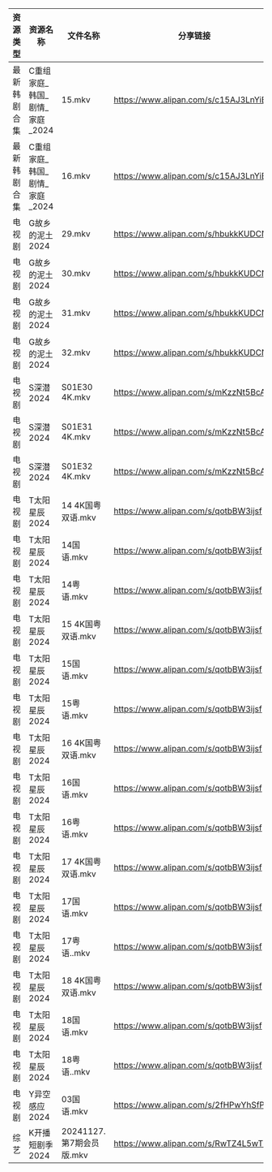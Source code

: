 | 资源类型   | 资源名称                | 文件名称                | 分享链接                                 | 更新时间                |
| ------ | ------------------- | ------------------- | ------------------------------------ | ------------------- |
| 最新韩剧合集 | C重组家庭_韩国_剧情_家庭_2024 | 15.mkv              | https://www.alipan.com/s/c15AJ3LnYiE | 2024-11-28 00:05:18 |
| 最新韩剧合集 | C重组家庭_韩国_剧情_家庭_2024 | 16.mkv              | https://www.alipan.com/s/c15AJ3LnYiE | 2024-11-28 00:05:18 |
| 电视剧    | G故乡的泥土2024          | 29.mkv              | https://www.alipan.com/s/hbukkKUDCNQ | 2024-11-28 08:06:07 |
| 电视剧    | G故乡的泥土2024          | 30.mkv              | https://www.alipan.com/s/hbukkKUDCNQ | 2024-11-28 08:06:06 |
| 电视剧    | G故乡的泥土2024          | 31.mkv              | https://www.alipan.com/s/hbukkKUDCNQ | 2024-11-28 08:06:06 |
| 电视剧    | G故乡的泥土2024          | 32.mkv              | https://www.alipan.com/s/hbukkKUDCNQ | 2024-11-28 08:06:06 |
| 电视剧    | S深潜2024             | S01E30 4K.mkv       | https://www.alipan.com/s/mKzzNt5BcAW | 2024-11-28 00:06:36 |
| 电视剧    | S深潜2024             | S01E31 4K.mkv       | https://www.alipan.com/s/mKzzNt5BcAW | 2024-11-28 00:06:35 |
| 电视剧    | S深潜2024             | S01E32 4K.mkv       | https://www.alipan.com/s/mKzzNt5BcAW | 2024-11-28 00:06:35 |
| 电视剧    | T太阳星辰2024           | 14 4K国粤双语.mkv       | https://www.alipan.com/s/qotbBW3ijsf | 2024-11-28 08:07:25 |
| 电视剧    | T太阳星辰2024           | 14国语.mkv            | https://www.alipan.com/s/qotbBW3ijsf | 2024-11-28 00:06:48 |
| 电视剧    | T太阳星辰2024           | 14粤语.mkv            | https://www.alipan.com/s/qotbBW3ijsf | 2024-11-28 00:06:48 |
| 电视剧    | T太阳星辰2024           | 15 4K国粤双语.mkv       | https://www.alipan.com/s/qotbBW3ijsf | 2024-11-28 08:07:25 |
| 电视剧    | T太阳星辰2024           | 15国语.mkv            | https://www.alipan.com/s/qotbBW3ijsf | 2024-11-28 00:06:47 |
| 电视剧    | T太阳星辰2024           | 15粤语.mkv            | https://www.alipan.com/s/qotbBW3ijsf | 2024-11-28 00:06:47 |
| 电视剧    | T太阳星辰2024           | 16 4K国粤双语.mkv       | https://www.alipan.com/s/qotbBW3ijsf | 2024-11-28 08:07:25 |
| 电视剧    | T太阳星辰2024           | 16国语.mkv            | https://www.alipan.com/s/qotbBW3ijsf | 2024-11-28 00:06:47 |
| 电视剧    | T太阳星辰2024           | 16粤语.mkv            | https://www.alipan.com/s/qotbBW3ijsf | 2024-11-28 00:06:46 |
| 电视剧    | T太阳星辰2024           | 17 4K国粤双语.mkv       | https://www.alipan.com/s/qotbBW3ijsf | 2024-11-28 08:07:25 |
| 电视剧    | T太阳星辰2024           | 17国语.mkv            | https://www.alipan.com/s/qotbBW3ijsf | 2024-11-28 00:06:46 |
| 电视剧    | T太阳星辰2024           | 17粤语..mkv           | https://www.alipan.com/s/qotbBW3ijsf | 2024-11-28 00:06:46 |
| 电视剧    | T太阳星辰2024           | 18 4K国粤双语.mkv       | https://www.alipan.com/s/qotbBW3ijsf | 2024-11-28 08:07:24 |
| 电视剧    | T太阳星辰2024           | 18国语.mkv            | https://www.alipan.com/s/qotbBW3ijsf | 2024-11-28 00:06:46 |
| 电视剧    | T太阳星辰2024           | 18粤语..mkv           | https://www.alipan.com/s/qotbBW3ijsf | 2024-11-28 00:06:45 |
| 电视剧    | Y异空感应2024           | 03国语.mkv            | https://www.alipan.com/s/2fHPwYhSfPk | 2024-11-28 00:06:55 |
| 综艺     | K开播短剧季2024          | 20241127.第7期会员版.mkv | https://www.alipan.com/s/RwTZ4L5wTYU | 2024-11-28 00:07:20 |
